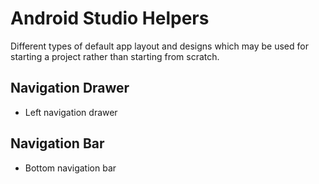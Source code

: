 # Android Studio Helpers
Different types of default app layout and designs which may be used for starting a project rather than starting from scratch.

## Navigation Drawer
- Left navigation drawer

## Navigation Bar
- Bottom navigation bar
